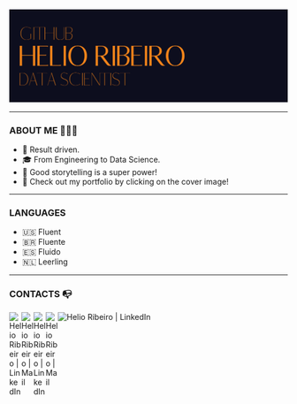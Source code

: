 ### <p align="center">
  <a href="https://helioribeiro.github.io/" target="_blank" rel="noopener noreferrer"><img src="https://github.com/helioribeiro/helioribeiro/blob/main/COVER_GIT_HOME.png" alt="Data Science Portfolio by Helio Ribeiro" title="Data Science Portfolio by Helio Ribeiro">
</a></p>

---

### ABOUT ME 🙋🏻‍♂️

- 🧐 Result driven.
- 🎓 From Engineering to Data Science.
- 📢 Good storytelling is a super power!
- 💼 Check out my portfolio by clicking on the cover image!

---

### LANGUAGES 

- 🇺🇸 Fluent
- 🇧🇷 Fluente
- 🇪🇸 Fluido
- 🇳🇱 Leerling

---

### CONTACTS 📭

[<img align="left" media="(prefers-color-scheme: light)" alt="Helio Ribeiro | LinkedIn" title="Helio Ribeiro | LinkedIn" width="22px" src="https://cdn.jsdelivr.net/npm/simple-icons@7.21.0/icons/linkedin.svg" />](https://www.linkedin.com/in/helioribeiropro/)

[<img align="left" media="(prefers-color-scheme: light)" alt="Helio Ribeiro | Mail" title="Helio Ribeiro | Mail" width="22px" src="https://cdn.jsdelivr.net/npm/simple-icons@7.21.0/icons/gmail.svg" />](mailto:helioribeiropro@gmail.com)

[<img align="left" media="(prefers-color-scheme: dark)" alt="Helio Ribeiro | LinkedIn" title="Helio Ribeiro | LinkedIn" width="22px" src="https://i.imgur.com/p3nRuUE.png" />](https://www.linkedin.com/in/helioribeiropro/)

[<img align="left" media="(prefers-color-scheme: dark)" alt="Helio Ribeiro | Mail" title="Helio Ribeiro | Mail" width="22px" src="https://i.imgur.com/YagBxt8.png" />](mailto:helioribeiropro@gmail.com)

<p align="left">
    <picture>
      <source media="(prefers-color-scheme: dark)" srcset="https://i.imgur.com/p3nRuUE.png">
      <source media="(prefers-color-scheme: light)" srcset="ttps://cdn.jsdelivr.net/npm/simple-icons@7.21.0/icons/linkedin.svg">
      <img alt="Helio Ribeiro | LinkedIn" title="Helio Ribeiro | LinkedIn" width="22px" src="https://cdn.jsdelivr.net/npm/simple-icons@7.21.0/icons/linkedin.svg">
    </picture>
</p>

<br />
<br />
<br />
